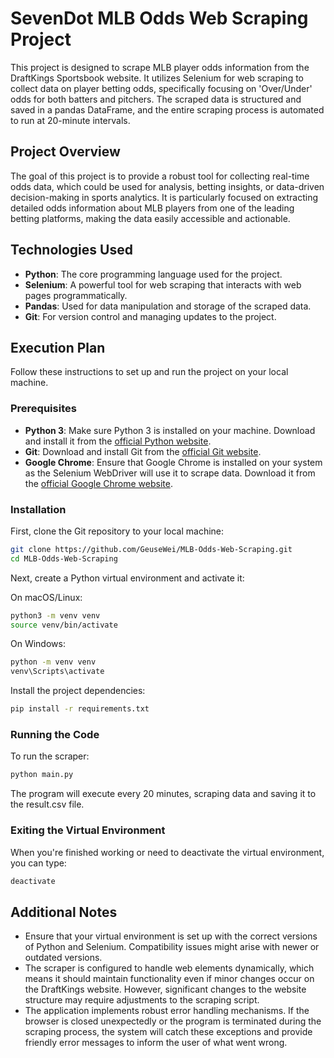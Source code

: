 # SevenDot MLB Odds Web Scraping Project

This project is designed to scrape MLB player odds information from the DraftKings Sportsbook website. It utilizes Selenium for web scraping to collect data on player betting odds, specifically focusing on 'Over/Under' odds for both batters and pitchers. The scraped data is structured and saved in a pandas DataFrame, and the entire scraping process is automated to run at 20-minute intervals.

## Project Overview

The goal of this project is to provide a robust tool for collecting real-time odds data, which could be used for analysis, betting insights, or data-driven decision-making in sports analytics. It is particularly focused on extracting detailed odds information about MLB players from one of the leading betting platforms, making the data easily accessible and actionable.

## Technologies Used

- **Python**: The core programming language used for the project.
- **Selenium**: A powerful tool for web scraping that interacts with web pages programmatically.
- **Pandas**: Used for data manipulation and storage of the scraped data.
- **Git**: For version control and managing updates to the project.

## Execution Plan

Follow these instructions to set up and run the project on your local machine.

### Prerequisites

- **Python 3**: Make sure Python 3 is installed on your machine. Download and install it from the [official Python website](https://www.python.org/downloads/).
- **Git**: Download and install Git from the [official Git website](https://git-scm.com/downloads).
- **Google Chrome**: Ensure that Google Chrome is installed on your system as the Selenium WebDriver will use it to scrape data. Download it from the [official Google Chrome website](https://www.google.com/chrome/).

### Installation

First, clone the Git repository to your local machine:

```bash
git clone https://github.com/GeuseWei/MLB-Odds-Web-Scraping.git
cd MLB-Odds-Web-Scraping
```

Next, create a Python virtual environment and activate it:

On macOS/Linux:

```bash
python3 -m venv venv
source venv/bin/activate
```

On Windows:

```bash
python -m venv venv
venv\Scripts\activate
```

Install the project dependencies:

```bash
pip install -r requirements.txt
```

### Running the Code

To run the scraper:

```bash
python main.py
```

The program will execute every 20 minutes, scraping data and saving it to the result.csv file.

### Exiting the Virtual Environment

When you're finished working or need to deactivate the virtual environment, you can type:

```bash
deactivate
```

## Additional Notes

- Ensure that your virtual environment is set up with the correct versions of Python and Selenium. Compatibility issues might arise with newer or outdated versions.
- The scraper is configured to handle web elements dynamically, which means it should maintain functionality even if minor changes occur on the DraftKings website. However, significant changes to the website structure may require adjustments to the scraping script.
- The application implements robust error handling mechanisms. If the browser is closed unexpectedly or the program is terminated during the scraping process, the system will catch these exceptions and provide friendly error messages to inform the user of what went wrong. 
